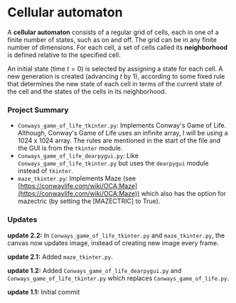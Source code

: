 # Cellular automaton

A <b>cellular automaton</b> consists of a regular grid of cells, each in one of a finite number of states, such as on and off. The grid can be in any finite number of dimensions. For each cell, a set of cells called its <b>neighborhood</b> is defined relative to the specified cell.

An initial state (time $t = 0$) is selected by assigning a state for each cell. A new generation is created (advancing $t$ by 1), according to some fixed rule that determines the new state of each cell in terms of the current state of the cell and the states of the cells in its neighborhood.

### Project Summary
- `Conways_game_of_life_tkinter.py`: Implements Conway's Game of Life. Although, Conway's Game of Life uses an infinite array, I will be using a 1024 x 1024 array. The rules are mentioned in the start of the file and the GUI is from the `tkinter` module.
- `Conways_game_of_life_dearpygui.py`: Like `Conways_game_of_life_tkinter.py` but uses the `dearpygui` module instead of `tkinter`.
- `maze_tkinter.py`: Implements Maze (see [https://conwaylife.com/wiki/OCA:Maze](https://conwaylife.com/wiki/OCA:Maze)) which also has the option for mazectric (by setting the [MAZECTRIC] to True).

### Updates

<b>update 2.2:</b> In `Conways_game_of_life_tkinter.py` and `maze_tkinter.py`, the canvas now updates image, instead of creating new image every frame.

<b>update 2.1:</b> Added `maze_tkinter.py`.

<b>update 1.2:</b> Added `Conways_game_of_life_dearpygui.py` and `Conways_game_of_life_tkinter.py` which replaces `Conways_game_of_life.py`.

<b>update 1.1:</b> Initial commit
